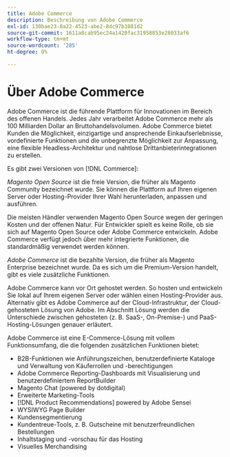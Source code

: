 ```yaml
---
title: Adobe Commerce
description: Beschreibung von Adobe Commerce
exl-id: 130bae23-8a22-4523-abe2-8dc97b3881d2
source-git-commit: 1611a8cab95ec24a1420fac31958853e28033af6
workflow-type: tm+mt
source-wordcount: '285'
ht-degree: 0%

---
```


# Über Adobe Commerce

Adobe Commerce ist die führende Plattform für Innovationen im Bereich des offenen Handels. Jedes Jahr verarbeitet Adobe Commerce mehr als 100 Milliarden Dollar an Bruttohandelsvolumen. Adobe Commerce bietet Kunden die Möglichkeit, einzigartige und ansprechende Einkaufserlebnisse, vordefinierte Funktionen und die unbegrenzte Möglichkeit zur Anpassung, eine flexible Headless-Architektur und nahtlose Drittanbieterintegrationen zu erstellen.

Es gibt zwei Versionen von [!DNL Commerce]:

_Magento Open Source_ ist die freie Version, die früher als Magento Community bezeichnet wurde. Sie können die Plattform auf Ihren eigenen Server oder Hosting-Provider Ihrer Wahl herunterladen, anpassen und ausführen.

Die meisten Händler verwenden Magento Open Source wegen der geringen Kosten und der offenen Natur. Für Entwickler spielt es keine Rolle, ob sie sich auf Magento Open Source oder Adobe Commerce entwickeln. Adobe Commerce verfügt jedoch über mehr integrierte Funktionen, die standardmäßig verwendet werden können.

_Adobe Commerce_ ist die bezahlte Version, die früher als Magento Enterprise bezeichnet wurde. Da es sich um die Premium-Version handelt, gibt es viele zusätzliche Funktionen.

Adobe Commerce kann vor Ort gehostet werden. So hosten und entwickeln Sie lokal auf Ihrem eigenen Server oder wählen einen Hosting-Provider aus. Alternativ gibt es Adobe Commerce auf der Cloud-Infrastruktur, der Cloud-gehosteten Lösung von Adobe. Im Abschnitt Lösung werden die Unterschiede zwischen gehosteten (z. B. SaaS-, On-Premise-) und PaaS-Hosting-Lösungen genauer erläutert.

Adobe Commerce ist eine E-Commerce-Lösung mit vollem Funktionsumfang, die die folgenden zusätzlichen Funktionen bietet:

- B2B-Funktionen wie Anführungszeichen, benutzerdefinierte Kataloge und Verwaltung von Käuferrollen und -berechtigungen
- Adobe Commerce Reporting-Dashboards mit Visualisierung und benutzerdefiniertem ReportBuilder
- Magento Chat (powered by dotdigital)
- Erweiterte Marketing-Tools
- [!DNL Product Recommendations] powered by Adobe Sensei
- WYSIWYG Page Builder
- Kundensegmentierung
- Kundentreue-Tools, z. B. Gutscheine mit benutzerfreundlichen Bestellungen
- Inhaltstaging und -vorschau für das Hosting
- Visuelles Merchandising
